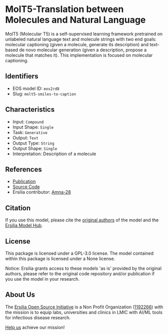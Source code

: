 # MolT5-Translation between Molecules and Natural Language

MolT5 (Molecular T5) is a self-supervised learning framework pretrained on unlabeled natural language text and molecule strings with two end goals: molecular captioning (given a molecule, generate its description) and text-based de novo molecular generation (given a description, propose a molecule that matches it). This implementation is focused on molecular captioning.

## Identifiers

* EOS model ID: `eos2rd8`
* Slug: `molt5-smiles-to-caption`

## Characteristics

* Input: `Compound`
* Input Shape: `Single`
* Task: `Generative`
* Output: `Text`
* Output Type: `String`
* Output Shape: `Single`
* Interpretation: Description of a molecule

## References

* [Publication](https://arxiv.org/abs/2204.11817)
* [Source Code](https://github.com/blender-nlp/MolT5)
* Ersilia contributor: [Amna-28](https://github.com/Amna-28)

## Citation

If you use this model, please cite the [original authors](https://arxiv.org/abs/2204.11817) of the model and the [Ersilia Model Hub](https://github.com/ersilia-os/ersilia/blob/master/CITATION.cff).

## License

This package is licensed under a GPL-3.0 license. The model contained within this package is licensed under a None license.

Notice: Ersilia grants access to these models 'as is' provided by the original authors, please refer to the original code repository and/or publication if you use the model in your research.

## About Us

The [Ersilia Open Source Initiative](https://ersilia.io) is a Non Profit Organization ([1192266](https://register-of-charities.charitycommission.gov.uk/charity-search/-/charity-details/5170657/full-print)) with the mission is to equip labs, universities and clinics in LMIC with AI/ML tools for infectious disease research.

[Help us](https://www.ersilia.io/donate) achieve our mission!